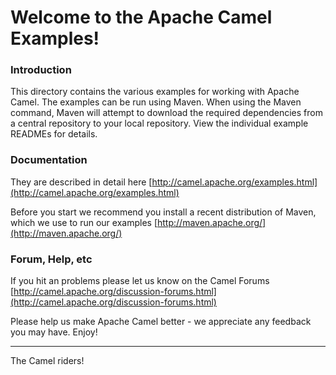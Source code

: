# Welcome to the Apache Camel Examples!

### Introduction

This directory contains the various examples for working with Apache
Camel. The examples can be run using Maven. When using the Maven
command, Maven will attempt to download the required dependencies from a
central repository to your local repository.
View the individual example READMEs for details.

### Documentation

They are described in detail here [http://camel.apache.org/examples.html](http://camel.apache.org/examples.html)

Before you start we recommend you install a recent distribution of Maven, which we use to run our examples [http://maven.apache.org/](http://maven.apache.org/)

### Forum, Help, etc 

If you hit an problems please let us know on the Camel Forums [http://camel.apache.org/discussion-forums.html](http://camel.apache.org/discussion-forums.html)

Please help us make Apache Camel better - we appreciate any feedback you may
have.  Enjoy!

------------------------
The Camel riders!
